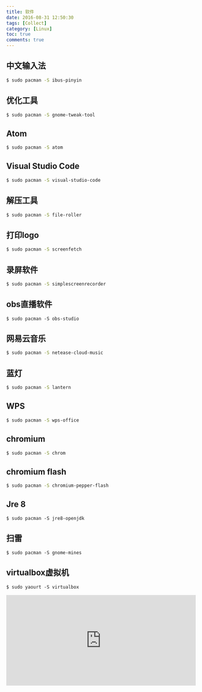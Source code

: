 ```yaml
---
title: 软件
date: 2016-08-31 12:50:30
tags: [Collect]
category: [Linux]
toc: true
comments: true
---
```


## 中文输入法

```bash
$ sudo pacman -S ibus-pinyin
```
## 优化工具
```bash
$ sudo pacman -S gnome-tweak-tool
```
## Atom
```bash
$ sudo pacman -S atom
```
## Visual Studio Code
```bash
$ sudo pacman -S visual-studio-code
```
## 解压工具
```bash
$ sudo pacman -S file-roller
```
## 打印logo
```bash
$ sudo pacman -S screenfetch
```
## 录屏软件
```bash
$ sudo pacman -S simplescreenrecorder
```
## obs直播软件
```
$ sudo pacman -S obs-studio
```
## 网易云音乐
```bash
$ sudo pacman -S netease-cloud-music
```
## 蓝灯
```bash
$ sudo pacman -S lantern
```
## WPS
```bash
$ sudo pacman -S wps-office
```
## chromium
```bash
$ sudo pacman -S chrom
```
## chromium flash
```bash
$ sudo pacman -S chromium-pepper-flash
```
## Jre 8
```B 
$ sudo pacman -S jre8-openjdk
```
## 扫雷
```
$ sudo pacman -S gnome-mines
```
## virtualbox虚拟机
```
$ sudo yaourt -S virtualbox
```

<iframe src="https://invalidcode.github.io/donate/" style="overflow-x:hidden;overflow-y:hidden; border:0xp none #fff; min-height:240px; width:100%;"  frameborder="0" scrolling="no"></iframe>

